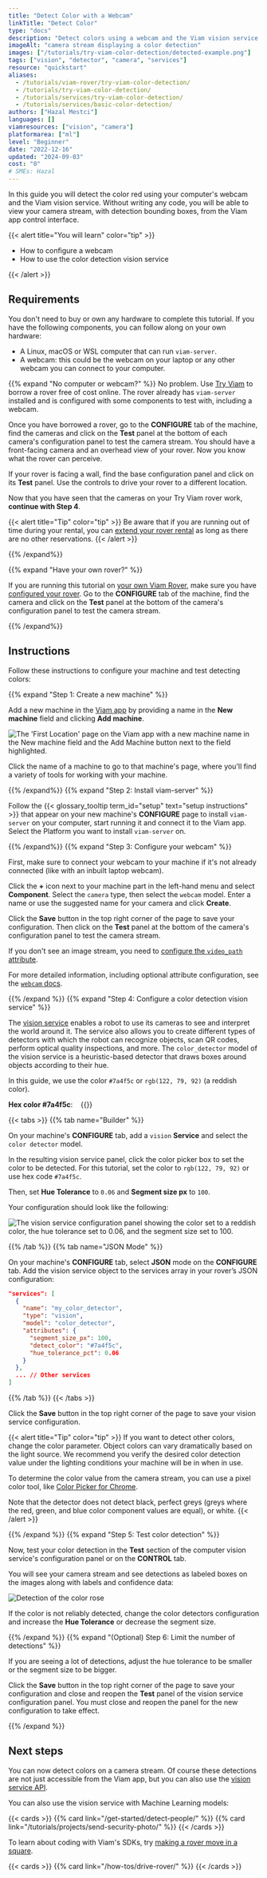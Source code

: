 ```yaml
---
title: "Detect Color with a Webcam"
linkTitle: "Detect Color"
type: "docs"
description: "Detect colors using a webcam and the Viam vision service. Without writing code, you will be able to view your camera stream, with detection bounding boxes."
imageAlt: "camera stream displaying a color detection"
images: ["/tutorials/try-viam-color-detection/detected-example.png"]
tags: ["vision", "detector", "camera", "services"]
resource: "quickstart"
aliases:
  - /tutorials/viam-rover/try-viam-color-detection/
  - /tutorials/try-viam-color-detection/
  - /tutorials/services/try-viam-color-detection/
  - /tutorials/services/basic-color-detection/
authors: ["Hazal Mestci"]
languages: []
viamresources: ["vision", "camera"]
platformarea: ["ml"]
level: "Beginner"
date: "2022-12-16"
updated: "2024-09-03"
cost: "0"
# SMEs: Hazal
---
```


In this guide you will detect the color red using your computer's webcam and the Viam vision service.
Without writing any code, you will be able to view your camera stream, with detection bounding boxes, from the Viam app control interface.

{{< alert title="You will learn" color="tip" >}}

- How to configure a webcam
- How to use the color detection vision service

{{< /alert >}}

## Requirements

You don't need to buy or own any hardware to complete this tutorial.
If you have the following components, you can follow along on your own hardware:

- A Linux, macOS or WSL computer that can run `viam-server`.
- A webcam: this could be the webcam on your laptop or any other webcam you can connect to your computer.

{{% expand "No computer or webcam?" %}}
No problem.
Use [Try Viam](https://app.viam.com/try) to borrow a rover free of cost online.
The rover already has `viam-server` installed and is configured with some components to test with, including a webcam.

Once you have borrowed a rover, go to the **CONFIGURE** tab of the machine, find the cameras and click on the **Test** panel at the bottom of each camera's configuration panel to test the camera stream.
You should have a front-facing camera and an overhead view of your rover.
Now you know what the rover can perceive.

If your rover is facing a wall, find the base configuration panel and click on its **Test** panel.
Use the controls to drive your rover to a different location.

Now that you have seen that the cameras on your Try Viam rover work, **continue with Step 4**.

{{< alert title="Tip" color="tip" >}}
Be aware that if you are running out of time during your rental, you can [extend your rover rental](/appendix/try-viam/reserve-a-rover/#extend-your-reservation) as long as there are no other reservations.
{{< /alert >}}

{{% /expand%}}

{{% expand "Have your own rover?" %}}

If you are running this tutorial on [your own Viam Rover](/appendix/try-viam/rover-resources/), make sure you have [configured your rover](/appendix/try-viam/rover-resources/rover-tutorial-fragments/).
Go to the **CONFIGURE** tab of the machine, find the camera and click on the **Test** panel at the bottom of the camera's configuration panel to test the camera stream.

{{% /expand%}}

## Instructions

Follow these instructions to configure your machine and test detecting colors:

{{% expand "Step 1: Create a new machine" %}}

Add a new machine in the [Viam app](https://app.viam.com) by providing a name in the **New machine** field and clicking **Add machine**.

![The 'First Location' page on the Viam app with a new machine name in the New machine field and the Add Machine button next to the field highlighted.](/fleet/app-usage/create-machine.png)

Click the name of a machine to go to that machine's page, where you'll find a variety of tools for working with your machine.

{{% /expand%}}
{{% expand "Step 2: Install viam-server" %}}

Follow the {{< glossary_tooltip term_id="setup" text="setup instructions" >}} that appear on your new machine's **CONFIGURE** page to install `viam-server` on your computer, start running it and connect it to the Viam app.
Select the Platform you want to install `viam-server` on.

{{% /expand%}}
{{% expand "Step 3: Configure your webcam" %}}

First, make sure to connect your webcam to your machine if it's not already connected (like with an inbuilt laptop webcam).

Click the **+** icon next to your machine part in the left-hand menu and select **Component**.
Select the `camera` type, then select the `webcam` model.
Enter a name or use the suggested name for your camera and click **Create**.

Click the **Save** button in the top right corner of the page to save your configuration.
Then click on the **Test** panel at the bottom of the camera's configuration panel to test the camera stream.

If you don't see an image stream, you need to [configure the `video_path` attribute](/components/camera/webcam/#using-video_path).

For more detailed information, including optional attribute configuration, see the [`webcam` docs](/components/camera/webcam/).

{{% /expand %}}
{{% expand "Step 4: Configure a color detection vision service" %}}

The [vision service](/services/vision/) enables a robot to use its cameras to see and interpret the world around it.
The service also allows you to create different types of detectors with which the robot can recognize objects, scan QR codes, perform optical quality inspections, and more.
The `color_detector` model of the vision service is a heuristic-based detector that draws boxes around objects according to their hue.

In this guide, we use the color `#7a4f5c` or `rgb(122, 79, 92)` (a reddish color).

<div style="display: flex;">
<span style="margin-right: 1rem;"><b>Hex color #7a4f5c</b>:</span> {{<imgproc src="/tutorials/try-viam-color-detection/7a4f5c.png" resize="150x" declaredimensions=true alt="A color swatch for the color that you will be detecting with your color detector. It's a reddish, maroon color.">}}
</div>

{{< tabs >}}
{{% tab name="Builder" %}}

On your machine's **CONFIGURE** tab, add a `vision` **Service** and select the `color detector` model.

In the resulting vision service panel, click the color picker box to set the color to be detected.
For this tutorial, set the color to `rgb(122, 79, 92)` or use hex code `#7a4f5c`.

Then, set **Hue Tolerance** to `0.06` and **Segment size px** to `100`.

Your configuration should look like the following:

![The vision service configuration panel showing the color set to a reddish color, the hue tolerance set to 0.06, and the segment size set to 100.](/appendix/try-viam/try-viam/vision-service-config.png)

{{% /tab %}}
{{% tab name="JSON Mode" %}}

On your machine's **CONFIGURE** tab, select **JSON** mode on the **CONFIGURE** tab.
Add the vision service object to the services array in your rover’s JSON configuration:

```json {class="line-numbers linkable-line-numbers" data-line="2-11"}
"services": [
  {
    "name": "my_color_detector",
    "type": "vision",
    "model": "color_detector",
    "attributes": {
      "segment_size_px": 100,
      "detect_color": "#7a4f5c",
      "hue_tolerance_pct": 0.06
    }
  },
  ... // Other services
]
```

{{% /tab %}}
{{< /tabs >}}

Click the **Save** button in the top right corner of the page to save your vision service configuration.

{{< alert title="Tip" color="tip" >}}
If you want to detect other colors, change the color parameter.
Object colors can vary dramatically based on the light source.
We recommend you verify the desired color detection value under the lighting conditions your machine will be in when in use.

To determine the color value from the camera stream, you can use a pixel color tool, like [Color Picker for Chrome](https://chrome.google.com/webstore/detail/color-picker-for-chrome/clldacgmdnnanihiibdgemajcfkmfhia).

Note that the detector does not detect black, perfect greys (greys where the red, green, and blue color component values are equal), or white.
{{< /alert >}}

{{% /expand %}}
{{% expand "Step 5: Test color detection" %}}

Now, test your color detection in the **Test** section of the computer vision service's configuration panel or on the **CONTROL** tab.

You will see your camera stream and see detections as labeled boxes on the images along with labels and confidence data:

![Detection of the color rose](/services/vision/rose-detection.png)

If the color is not reliably detected, change the color detectors configuration and increase the **Hue Tolerance** or decrease the segment size.

{{% /expand %}}
{{% expand "(Optional) Step 6: Limit the number of detections" %}}

If you are seeing a lot of detections, adjust the hue tolerance to be smaller or the segment size to be bigger.

Click the **Save** button in the top right corner of the page to save your configuration and close and reopen the **Test** panel of the vision service configuration panel.
You must close and reopen the panel for the new configuration to take effect.

{{% /expand %}}

## Next steps

You can now detect colors on a camera stream.
Of course these detections are not just accessible from the Viam app, but you can also use the [vision service API](/appendix/apis/services/vision/#api).

You can also use the vision service with Machine Learning models:

{{< cards >}}
{{% card link="/get-started/detect-people/" %}}
{{% card link="/tutorials/projects/send-security-photo/" %}}
{{< /cards >}}

To learn about coding with Viam's SDKs, try [making a rover move in a square](/how-tos/drive-rover/).

{{< cards >}}
{{% card link="/how-tos/drive-rover/" %}}
{{< /cards >}}
